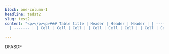 ```yaml
---
block: one-column-1
headline: tedst2
slug: test2
content: "<p></p><p>### Table title | Header | Header | Header | | ------ | ------
  | ------- | | Cell | Cell | Cell | | Cell | Cell | Cell | | Cell | Cell | Cell |</p><p></p>"

---
```


DFASDF